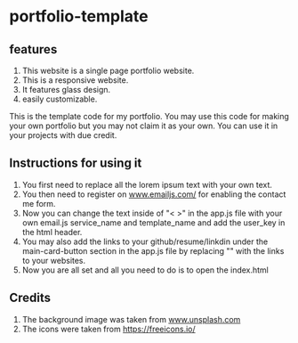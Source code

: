 # portfolio-template

## features
1. This website is a single page portfolio website.
2. This is a responsive website.
3. It features glass design.
4. easily customizable.

This is the template code for my portfolio.
You may use this code for making your own portfolio but you may not claim it as your own.
You can use it in your projects with due credit.

## Instructions for using it
1. You first need to replace all the lorem ipsum text with your own text.
2. You then need to register on www.emailjs.com/ for enabling the contact me form.
3. Now you can change the text inside of "< >" in the app.js file with your own email.js service_name and template_name and add the user_key in the html header.
4. You may also add the links to your github/resume/linkdin under the main-card-button section in the app.js file by replacing "<link>" with the links to your websites.
5. Now you are all set and all you need to do is to open the index.html


## Credits
1. The background image was taken from www.unsplash.com
2. The icons were taken from https://freeicons.io/
